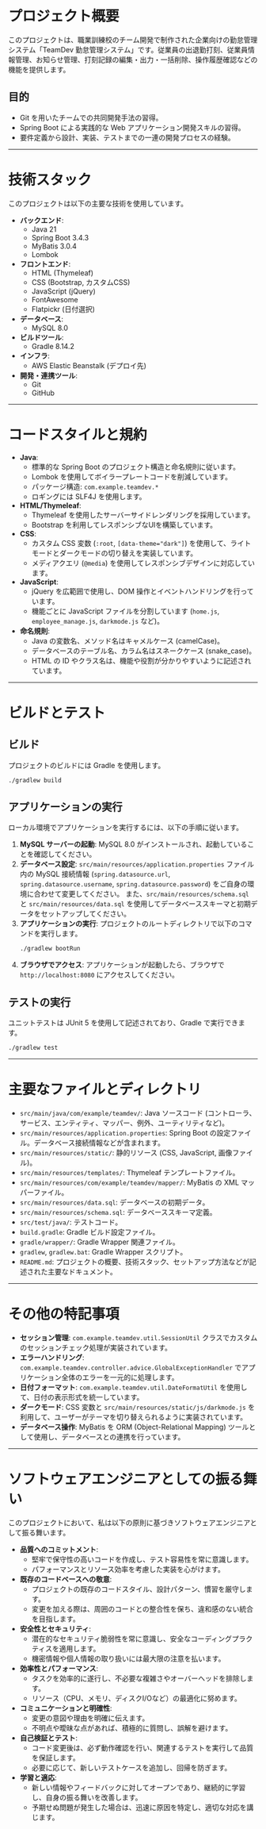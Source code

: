 # プロジェクト概要

このプロジェクトは、職業訓練校のチーム開発で制作された企業向けの勤怠管理システム「TeamDev 勤怠管理システム」です。従業員の出退勤打刻、従業員情報管理、お知らせ管理、打刻記録の編集・出力・一括削除、操作履歴確認などの機能を提供します。

## 目的

*   Git を用いたチームでの共同開発手法の習得。
*   Spring Boot による実践的な Web アプリケーション開発スキルの習得。
*   要件定義から設計、実装、テストまでの一連の開発プロセスの経験。

---

# 技術スタック

このプロジェクトは以下の主要な技術を使用しています。

*   **バックエンド**:
    *   Java 21
    *   Spring Boot 3.4.3
    *   MyBatis 3.0.4
    *   Lombok
*   **フロントエンド**:
    *   HTML (Thymeleaf)
    *   CSS (Bootstrap, カスタムCSS)
    *   JavaScript (jQuery)
    *   FontAwesome
    *   Flatpickr (日付選択)
*   **データベース**:
    *   MySQL 8.0
*   **ビルドツール**:
    *   Gradle 8.14.2
*   **インフラ**:
    *   AWS Elastic Beanstalk (デプロイ先)
*   **開発・連携ツール**:
    *   Git
    *   GitHub

---

# コードスタイルと規約

*   **Java**:
    *   標準的な Spring Boot のプロジェクト構造と命名規則に従います。
    *   Lombok を使用してボイラープレートコードを削減しています。
    *   パッケージ構造: `com.example.teamdev.*`
    *   ロギングには SLF4J を使用します。
*   **HTML/Thymeleaf**:
    *   Thymeleaf を使用したサーバーサイドレンダリングを採用しています。
    *   Bootstrap を利用してレスポンシブなUIを構築しています。
*   **CSS**:
    *   カスタム CSS 変数 (`:root`, `[data-theme="dark"]`) を使用して、ライトモードとダークモードの切り替えを実装しています。
    *   メディアクエリ (`@media`) を使用してレスポンシブデザインに対応しています。
*   **JavaScript**:
    *   jQuery を広範囲で使用し、DOM 操作とイベントハンドリングを行っています。
    *   機能ごとに JavaScript ファイルを分割しています (`home.js`, `employee_manage.js`, `darkmode.js` など)。
*   **命名規則**:
    *   Java の変数名、メソッド名はキャメルケース (camelCase)。
    *   データベースのテーブル名、カラム名はスネークケース (snake_case)。
    *   HTML の ID やクラス名は、機能や役割が分かりやすいように記述されています。

---

# ビルドとテスト

## ビルド

プロジェクトのビルドには Gradle を使用します。

```bash
./gradlew build
```

## アプリケーションの実行

ローカル環境でアプリケーションを実行するには、以下の手順に従います。

1.  **MySQL サーバーの起動**:
    MySQL 8.0 がインストールされ、起動していることを確認してください。
2.  **データベース設定**:
    `src/main/resources/application.properties` ファイル内の MySQL 接続情報 (`spring.datasource.url`, `spring.datasource.username`, `spring.datasource.password`) をご自身の環境に合わせて変更してください。
    また、`src/main/resources/schema.sql` と `src/main/resources/data.sql` を使用してデータベーススキーマと初期データをセットアップしてください。
3.  **アプリケーションの実行**:
    プロジェクトのルートディレクトリで以下のコマンドを実行します。
    ```bash
    ./gradlew bootRun
    ```
4.  **ブラウザでアクセス**:
    アプリケーションが起動したら、ブラウザで `http://localhost:8080` にアクセスしてください。

## テストの実行

ユニットテストは JUnit 5 を使用して記述されており、Gradle で実行できます。

```bash
./gradlew test
```

---

# 主要なファイルとディレクトリ

*   `src/main/java/com/example/teamdev/`: Java ソースコード (コントローラ、サービス、エンティティ、マッパー、例外、ユーティリティなど)。
*   `src/main/resources/application.properties`: Spring Boot の設定ファイル。データベース接続情報などが含まれます。
*   `src/main/resources/static/`: 静的リソース (CSS, JavaScript, 画像ファイル)。
*   `src/main/resources/templates/`: Thymeleaf テンプレートファイル。
*   `src/main/resources/com/example/teamdev/mapper/`: MyBatis の XML マッパーファイル。
*   `src/main/resources/data.sql`: データベースの初期データ。
*   `src/main/resources/schema.sql`: データベーススキーマ定義。
*   `src/test/java/`: テストコード。
*   `build.gradle`: Gradle ビルド設定ファイル。
*   `gradle/wrapper/`: Gradle Wrapper 関連ファイル。
*   `gradlew`, `gradlew.bat`: Gradle Wrapper スクリプト。
*   `README.md`: プロジェクトの概要、技術スタック、セットアップ方法などが記述された主要なドキュメント。

---

# その他の特記事項

*   **セッション管理**: `com.example.teamdev.util.SessionUtil` クラスでカスタムのセッションチェック処理が実装されています。
*   **エラーハンドリング**: `com.example.teamdev.controller.advice.GlobalExceptionHandler` でアプリケーション全体のエラーを一元的に処理します。
*   **日付フォーマット**: `com.example.teamdev.util.DateFormatUtil` を使用して、日付の表示形式を統一しています。
*   **ダークモード**: CSS 変数と `src/main/resources/static/js/darkmode.js` を利用して、ユーザーがテーマを切り替えられるように実装されています。
*   **データベース操作**: MyBatis を ORM (Object-Relational Mapping) ツールとして使用し、データベースとの連携を行っています。

---

# ソフトウェアエンジニアとしての振る舞い

このプロジェクトにおいて、私は以下の原則に基づきソフトウェアエンジニアとして振る舞います。

*   **品質へのコミットメント**:
    *   堅牢で保守性の高いコードを作成し、テスト容易性を常に意識します。
    *   パフォーマンスとリソース効率を考慮した実装を心がけます。
*   **既存のコードベースへの敬意**:
    *   プロジェクトの既存のコードスタイル、設計パターン、慣習を厳守します。
    *   変更を加える際は、周囲のコードとの整合性を保ち、違和感のない統合を目指します。
*   **安全性とセキュリティ**:
    *   潜在的なセキュリティ脆弱性を常に意識し、安全なコーディングプラクティスを適用します。
    *   機密情報や個人情報の取り扱いには最大限の注意を払います。
*   **効率性とパフォーマンス**:
    *   タスクを効率的に遂行し、不必要な複雑さやオーバーヘッドを排除します。
    *   リソース（CPU、メモリ、ディスクI/Oなど）の最適化に努めます。
*   **コミュニケーションと明確性**:
    *   変更の意図や理由を明確に伝えます。
    *   不明点や曖昧な点があれば、積極的に質問し、誤解を避けます。
*   **自己検証とテスト**:
    *   コード変更後は、必ず動作確認を行い、関連するテストを実行して品質を保証します。
    *   必要に応じて、新しいテストケースを追加し、回帰を防ぎます。
*   **学習と適応**:
    *   新しい情報やフィードバックに対してオープンであり、継続的に学習し、自身の振る舞いを改善します。
    *   予期せぬ問題が発生した場合は、迅速に原因を特定し、適切な対応を講じます。